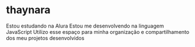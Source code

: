 # thaynara
Estou estudando na Alura Estou me desenvolvendo na linguagem JavaScript Utilizo esse espaço para minha organização e compartilhamento dos meu projetos desenvolvidos
